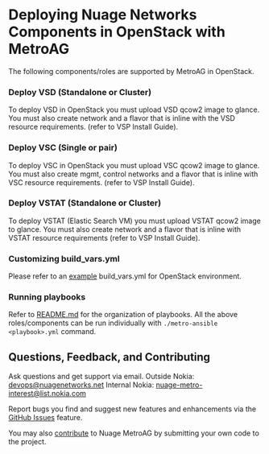 # Deploying Nuage Networks Components in OpenStack with MetroAG 

The following components/roles are supported by MetroAG in OpenStack.
### Deploy VSD (Standalone or Cluster)
To deploy VSD in OpenStack you must upload VSD qcow2 image to glance. You must also create network and a flavor that is inline with the VSD resource requirements. (refer to VSP Install Guide).
### Deploy VSC (Single or pair)
To deploy VSC in OpenStack you must upload VSC qcow2 image to glance. You must also create mgmt, control networks and a flavor that is inline with VSC resource requirements. (refer to VSP Install Guide).
### Deploy VSTAT (Standalone or Cluster)
To deploy VSTAT (Elastic Search VM) you must upload VSTAT qcow2 image to glance. You must also create network and a flavor that is inline with VSTAT resource requirements (refer to VSP Install Guide).
### Customizing build_vars.yml
Please refer to an [example](../examples/build_vars_openstack_static_ip.yml) build_vars.yml for OpenStack environment.
### Running playbooks
Refer to [README.md](/README.md) for the organization of playbooks.
All the above roles/components can be run individually with `./metro-ansible <playbook>.yml` command.
## Questions, Feedback, and Contributing
Ask questions and get support via email.
  Outside Nokia: [devops@nuagenetworks.net](mailto:deveops@nuagenetworks.net "send email to nuage-metro project")
  Internal Nokia: [nuage-metro-interest@list.nokia.com](mailto:nuage-metro-interest@list.nokia.com "send email to nuage-metro project")

Report bugs you find and suggest new features and enhancements via the [GitHub Issues](https://github.com/nuagenetworks/nuage-metro/issues "nuage-metro issues") feature.

You may also [contribute](../CONTRIBUTING.md) to Nuage MetroAG by submitting your own code to the project.
